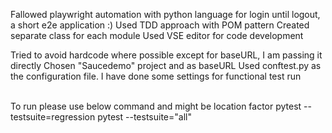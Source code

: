   Fallowed playwright automation with python language for login until logout, a short e2e application :)
  Used TDD approach with POM pattern
  Created separate class for each module
  Used VSE editor for code development
  
  Tried to avoid hardcode where possible except for baseURL, I am passing it directly
  Chosen "Saucedemo" project and as baseURL
  Used conftest.py as the configuration file. I have done some settings for functional test run                                           

  To run  please use below command and might be location factor
  pytest --testsuite=regression
  pytest --testsuite="all"
